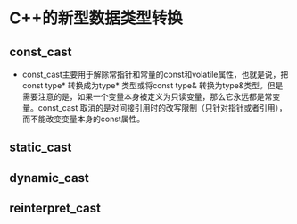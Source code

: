 # C++的新型数据类型转换
## const_cast
- const_cast主要用于解除常指针和常量的const和volatile属性，也就是说，把const type* 转换成为type* 类型或将const type& 转换为type&类型。但是需要注意的是，如果一个变量本身被定义为只读变量，那么它永远都是常变量。const_cast 取消的是对间接引用时的改写限制（只针对指针或者引用），而不能改变变量本身的const属性。

## static_cast
## dynamic_cast
## reinterpret_cast